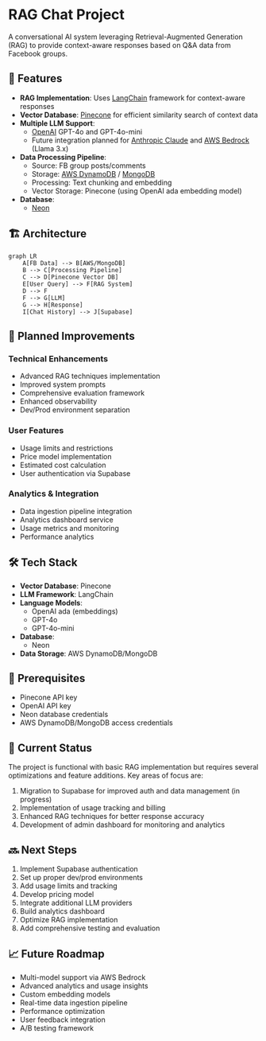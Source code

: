 # RAG Chat Project

A conversational AI system leveraging Retrieval-Augmented Generation (RAG) to provide context-aware responses based on Q&A data from Facebook groups.

## 🌟 Features

- **RAG Implementation**: Uses [LangChain](https://langchain.com/) framework for context-aware responses
- **Vector Database**: [Pinecone](https://www.pinecone.io/) for efficient similarity search of context data
- **Multiple LLM Support**: 
  - [OpenAI](https://openai.com/) GPT-4o and GPT-4o-mini
  - Future integration planned for [Anthropic Claude](https://www.anthropic.com/products/claude-3-sonnet) and [AWS Bedrock](https://aws.amazon.com/bedrock/) (Llama 3.x)
- **Data Processing Pipeline**:
  - Source: FB group posts/comments
  - Storage: [AWS DynamoDB](https://aws.amazon.com/dynamodb/) / [MongoDB](https://www.mongodb.com/)
  - Processing: Text chunking and embedding
  - Vector Storage: Pinecone (using OpenAI ada embedding model)
- **Database**: 
  - [Neon](https://neon.tech/)

## 🏗️ Architecture

```mermaid
graph LR
    A[FB Data] --> B[AWS/MongoDB]
    B --> C[Processing Pipeline]
    C --> D[Pinecone Vector DB]
    E[User Query] --> F[RAG System]
    D --> F
    F --> G[LLM]
    G --> H[Response]
    I[Chat History] --> J[Supabase]
```

## 🚀 Planned Improvements

### Technical Enhancements
- Advanced RAG techniques implementation
- Improved system prompts
- Comprehensive evaluation framework
- Enhanced observability
- Dev/Prod environment separation

### User Features
- Usage limits and restrictions
- Price model implementation
- Estimated cost calculation
- User authentication via Supabase

### Analytics & Integration
- Data ingestion pipeline integration
- Analytics dashboard service
- Usage metrics and monitoring
- Performance analytics

## 🛠️ Tech Stack

- **Vector Database**: Pinecone
- **LLM Framework**: LangChain
- **Language Models**:
  - OpenAI ada (embeddings)
  - GPT-4o
  - GPT-4o-mini
- **Database**: 
  - Neon
- **Data Storage**: AWS DynamoDB/MongoDB

## 📝 Prerequisites

- Pinecone API key
- OpenAI API key
- Neon database credentials
- AWS DynamoDB/MongoDB access credentials

## 🔄 Current Status

The project is functional with basic RAG implementation but requires several optimizations and feature additions. Key areas of focus are:

1. Migration to Supabase for improved auth and data management (in progress)
2. Implementation of usage tracking and billing
3. Enhanced RAG techniques for better response accuracy
4. Development of admin dashboard for monitoring and analytics

## 🔜 Next Steps

1. Implement Supabase authentication
2. Set up proper dev/prod environments
3. Add usage limits and tracking
4. Develop pricing model
5. Integrate additional LLM providers
6. Build analytics dashboard
7. Optimize RAG implementation
8. Add comprehensive testing and evaluation

## 📈 Future Roadmap

- Multi-model support via AWS Bedrock
- Advanced analytics and usage insights
- Custom embedding models
- Real-time data ingestion pipeline
- Performance optimization
- User feedback integration
- A/B testing framework